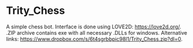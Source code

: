 # Trity_Chess
A simple chess bot. Interface is done using LOVE2D:
https://love2d.org/.
.ZIP archive contains exe with all necessary .DLLs for windows.
Alternative links: https://www.dropbox.com/s/6t4sgrbbpic98l1/Trity_Chess.zip?dl=0.
